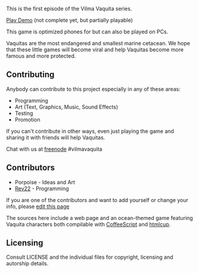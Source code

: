 This is the first episode of the Vilma Vaquita series.

[Play Demo](http://vilmavaquita.github.io/The-Moon-is-sinking/game.html) (not complete yet, but partially playable)

This game is optimized phones for but can also be played on PCs.

Vaquitas are the most endangered and smallest marine cetacean.  We hope that these little games will become viral and help Vaquitas become more famous and more protected.

## Contributing

Anybody can contribute to this project especially in any of these areas:

* Programming
* Art (Text, Graphics, Music, Sound Effects)
* Testing
* Promotion

If you can't contribute in other ways, even just playing the game and sharing it with friends will help Vaquitas.

Chat with us at [freenode](http://freenode.org) #vilmavaquita

## Contributors

* Porpoise - Ideas and Art
* [Rev22](http://github.com/rev22)    - Programming

If you are one of the contributors and want to add yourself or change your info, please [edit this page](https://github.com/VilmaVaquita/The-Moon-is-sinking/edit/gh-pages/README.md)

The sources here include a web page and an ocean-themed game featuring Vaquita characters both compilable with [CoffeeScript](http://coffeescript.org) and [htmlcup](http://rev22.github.io/htmlcup).

## Licensing

Consult LICENSE and the individual files for copyright, licensing and autorship details.
